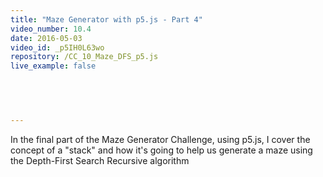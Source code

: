 ```yaml
---
title: "Maze Generator with p5.js - Part 4"
video_number: 10.4
date: 2016-05-03
video_id: _p5IH0L63wo
repository: /CC_10_Maze_DFS_p5.js
live_example: false

  


  
---
```


In the final part of the Maze Generator Challenge, using p5.js, I cover the concept of a "stack" and how it's going to help us generate a maze using the Depth-First Search Recursive algorithm

